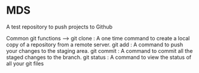 # MDS
A test repository to push projects to Github

Common git functions -->
    git clone : A one time command to create a local copy of a repository from a remote server.
    git add : A command to push your changes to the staging area.
    git commit : A command to commit all the staged changes to the branch. 
    git status : A command to view the status of all your git files